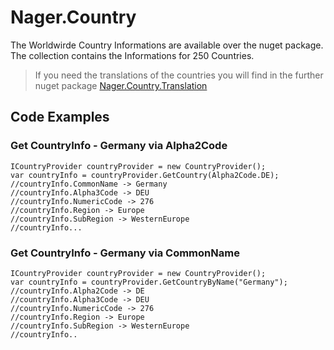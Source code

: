 # Nager.Country

The Worldwirde Country Informations are available over the nuget package. The collection contains the Informations for 250 Countries.

> If you need the translations of the countries you will find in the further nuget package [Nager.Country.Translation](https://www.nuget.org/packages/Nager.Country.Translation)

## Code Examples

### Get CountryInfo - Germany via Alpha2Code

    ICountryProvider countryProvider = new CountryProvider();
    var countryInfo = countryProvider.GetCountry(Alpha2Code.DE);
    //countryInfo.CommonName -> Germany
    //countryInfo.Alpha3Code -> DEU
    //countryInfo.NumericCode -> 276
    //countryInfo.Region -> Europe
    //countryInfo.SubRegion -> WesternEurope
    //countryInfo...

### Get CountryInfo - Germany via CommonName

    ICountryProvider countryProvider = new CountryProvider();
    var countryInfo = countryProvider.GetCountryByName("Germany");
    //countryInfo.Alpha2Code -> DE
    //countryInfo.Alpha3Code -> DEU
    //countryInfo.NumericCode -> 276
    //countryInfo.Region -> Europe
    //countryInfo.SubRegion -> WesternEurope
    //countryInfo..